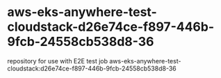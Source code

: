 # aws-eks-anywhere-test-cloudstack-d26e74ce-f897-446b-9fcb-24558cb538d8-36
repository for use with E2E test job aws-eks-anywhere-test-cloudstack:d26e74ce-f897-446b-9fcb-24558cb538d8-36

